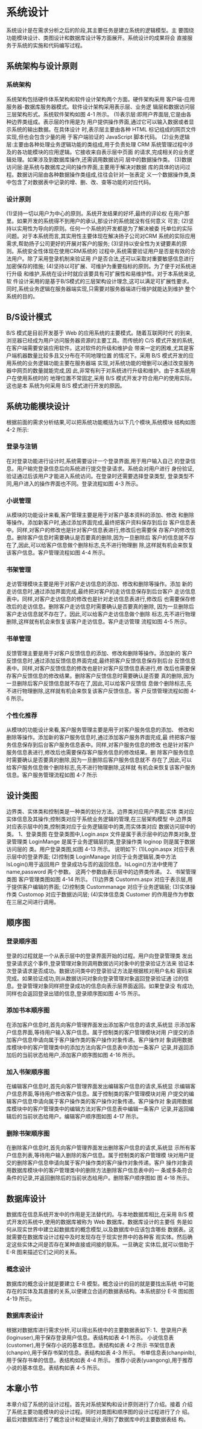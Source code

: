 # 系统设计
系统设计是在需求分析之后的阶段,其主要任务是建立系统的逻辑模型。主
要围绕功能模块设计、类图设计和数据库设计等方面展开。系统设计的成果将会
直接服务于系统的实施和代码编写过程。
## 系统架构与设计原则
### 系统架构
系统架构包括硬件体系架构和软件设计架构两个方面。硬件架构采用
客户端-应用服务器-数据库服务器模式。软件设计架构采用表示层、业务逻
辑层和数据访问层三层架构形式。系统软件架构如图 4-1 所示。
(1)表示层:即用户界面层,它是由各种边界类组成。表示层的作用是为
用户提供操作界面,通过它可以输入数据或者显示系统的输出数据。在具体设计
时,表示层主要由各种 HTML 标记组成的网页文件实现,但也会包含少量的用
于客户端验证的 JavaScript 脚本代码。
(2)业务逻辑层:主要由各种处理业务逻辑功能的类组成,用于负责处理
CRM 系统管理过程中涉及的各功能模块的应用逻辑。它接收来自表示层中页面
的请求,完成相关的业务逻辑处理。如果涉及到数据库操作,还需调用数据访问
层中的数据操作类。
(3)数据访问层:是系统与数据库之间的操作界面,主要用于解决对数据
库的具体的访问过程。数据访问层由各种数据操作类组成,往往会针对一张表定
义一个数据操作类,类中包含了对数据表中记录的增、删、改、查等功能的对应代码。
### 设计原则
(1)坚持一切以用户为中心的原则。系统开发结果的好坏,最终的评论权
在用户那里。如果开发的系统得不到用户的承认,那设计的系统就没有任何意义
可言;
(2)坚持以实用性为导向的原则。任何一个系统的开发都是为了解决被委
托单位的实际问题。对于本系统而言,其实用性主要体现在解决扬子公司对CRM
系统的实际应用需求,帮助扬子公司更好的开展对客户的服务;
(3)坚持以安全性为关键要素的原则。系统安全性体现在使用CRM系统的
过程中,系统需要验证用户是否是有效的合法用户。除了采用登录机制来验证用
户是否合法,还可以采取对重要敏感信息进行加密保存的措施;
(4)坚持以可扩展、可维护为重要指标的原则。为了便于对系统进行升级
和维护,系统在设计时就应该要具有可扩展性和易维护性。对于本系统来说,软
件设计采用的是基于B/S模式的三层架构设计理念,这可以满足可扩展性要求。
同时,系统业务逻辑在服务器端实现,只需要对服务器端进行维护就能达到维护
整个系统的目的。
## B/S设计模式
B/S 模式是目前开发基于 Web 的应用系统的主要模式。随着互联网时代
的到来,浏览器已经成为用户访问服务器资源的主要工具。而传统的 C/S
模式开发的系统,在客户端需要安装应用软件。这对软件的升级和维护会
带来一定的困难,尤其是客户端机器数量比较多且又分布在不同地理位置
的情况下。采用 B/S 模式开发的应用系统的业务逻辑功能主要在服务器端
实现,对系统功能的增删可以通过改变服务器中网页的数量就能完成,因
此,非常有利于对系统进行升级和维护。由于本系统用户在使用系统时的
地理位置不常固定,采用 B/S 模式开发才符合用户的使用实际。这也是本
系统为何采用 B/S 模式进行开发的原因。
## 系统功能模块设计
根据前面的需求分析结果,可以把系统功能概括为以下几个模块,系统模块
结构如图 4-2 所示:
### 登录与注销
在对登录功能进行设计时,系统需要设计一个登录界面,用于用户输入自己
的登录信息。用户输完登录信息后向系统进行提交登录请求。系统会对用户进行
身份验证,验证通过后该用户才能进入系统访问。在登录时还需要选择登录类型,
登录类型不同,用户进入的操作界面也不同。登录流程如图 4-3 所示。
### 小说管理
从模块的功能设计来看,客户管理主要是用于对客户基本资料的添加、修改
和删除等操作。添加新客户时,通过添加界面完成,最终把客户资料保存到后台
客户信息表中。同样,对客户的修改也是针对客户信息表进行,修改后也需要保
存客户的修改信息。删除客户信息时需要确认是否要真的删除,因为一旦删除后
客户的信息就不存在了,因此,可以给客户信息做个删除标志,先不进行物理删
除,这样就有机会来恢复该客户信息。客户管理流程如图 4-4 所示。
### 书架管理
走访管理模块主要是用于对客户走访信息的添加、修改和删除等操作。添加
新的走访信息时,通过添加界面完成,最终把对客户的走访信息保存到后台客户
走访信息表中。同样,对客户走访信息的修改也是针对走访信息表进行,修改后
也需要保存修改后的走访信息。删除客户走访信息时需要确认是否要真的删除,
因为一旦删除后客户走访信息就不存在了。因此,可以给客户走访信息做个删除
标志,先不进行物理删除,这样就有机会来恢复该客户走访信息。客户走访管理
流程如图 4-5 所示。
### 书单管理
反馈管理主要是用于对客户反馈信息的添加、修改和删除等操作。添加新的
客户反馈信息时,通过添加反馈信息界面完成,最终把客户反馈信息保存到后台
反馈信息表中。同样,对客户反馈信息的修改也是针对客户反馈信息表进行,修
改后也需要保存客户反馈信息的修改结果。删除客户反馈信息时需要确认是否要
真的删除,因为一旦删除后客户反馈信息就不存在了,因此,可以给客户反馈信
息做个删除标志,先不进行物理删除,这样就有机会来恢复该客户反馈信息。客
户反馈管理流程如图 4-6 所示。
### 个性化推荐
从模块的功能设计来看,客户服务管理主要是用于对客户服务信息的添加、
修改和删除等操作。添加新的客户服务信息时,通过添加客户服务界面完成,最
终把客户服务信息保存到后台客户服务信息表中。同样,对客户服务信息的修改
也是针对客户服务信息表进行,修改后也需要保存客户服务信息的修改结果。删
除客户服务信息时需要确认是否要真的删除,因为一旦删除后客户服务信息就不
存在了,因此,可以给客户服务信息做个删除标志,先不进行物理删除,这样就
有机会来恢复该客户服务信息。客户服务管理流程如图 4-7 所示
## 设计类图
边界类、实体类和控制类是一种类的划分方法。边界类对应用户界面;实体
类对应实体信息及其操作;控制类对应于系统业务逻辑的管理,在三层架构模型
中,边界类对应表示层中的类,控制类对应于业务逻辑层中的类,而实体类对应
数据访问层中的类。
1、登录类图
在登录类图中,Login.aspx 文件是属于表示层中的边界类对象,登录管理类
LoginMange 是属于业务逻辑层的类,登录操作类 loginop 则是属于数据访问层的
类。用户登录类图,如图 4-13 所示。
说明如下:
(1)Login.aspx 对应于表示层中的登录界面;
(2)控制类 LoginManage 对应于业务逻辑层,类中方法 IsLogin()用于返回用户
登录成功与否的返回信息。IsLogin()方法中使用了 name,password 两个参数。
这两个参数由表示层中的边界类传递。
2、书架管理类图
客户管理类图如图 4-14 所示。
(1)边界类 Customm.aspx 对应于表示层,用于提供客户编辑的界面;
(2)控制类 Custommanage 对应于业务逻辑层;
(3)实体操作类 Customop 对应于数据访问层;
(4)实体信息类 Customer 的作用是作为参数在三层之间进行调用。
## 顺序图
### 登录顺序图
登录的过程就是一个从表示层中的登录界面开始的过程。用户向登录管理类
发出登录请求这个事件,登录管理对象则调用数据访问对象中的登录验证方法来
验证本次登录请求是否成功。数据访问类中的登录验证方法是根据核对用户名和
密码来完成。如果验证成功,则从数据访问对象向登录管理对象返回登录验证通
过的信息。登录管理对象同样把登录成功的信息向表示层界面返回。如果登录没
有成功,同样也会返回登录出错的信息,登录顺序图如图 4-15 所示。
### 添加书本顺序图
在添加客户信息时,首先向客户管理界面发出添加客户信息的请求,系统显
示添加客户信息界面,等待用户输入客户信息。属于控制类的客户管理模块对用
户提交的添加客户信息申请向属于客户操作类的客户操作对象传递。客户操作对
象调用数据库模块中的客户管理类中的添加方法向客户信息表中添加一条客户
记录,并返回添加后的当前状态给用户,添加客户顺序图如图 4-16 所示。
### 加入书架顺序图
在编辑客户信息时,首先向客户管理界面发出编辑客户信息的请求,系统显
示编辑客户信息界面,等待用户修改客户信息。属于控制类的客户管理模块对用
户提交的编辑客户信息申请向属于客户操作类的客户操作对象传递。客户操作对
象调用数据库模块中的客户管理类中的编辑方法对客户信息表中编辑一条客户
记录,并返回编辑后的当前状态给用户。编辑客户顺序图如图 4-17 所示。
### 删除书架顺序图
在删除客户信息时,首先向客户管理界面发出删除客户信息的请求,系统显
示所有客户信息列表,等待用户输入删除的客户信息。属于控制类的客户管理模
块对用户提交的删除客户信息申请向属于客户操作类的客户操作对象传递。客户
操作对象调用数据库模块中的客户管理类中的删除方法删除客户信息表中的一
条或多条符合条件的记录,并返回删除后的当前状态给用户。删除客户顺序图如
图 4-18 所示。
## 数据库设计
数据库在信息系统开发中的作用是无法替代的。与本地数据库相比,在采用
B/S 模式开发的系统中,使用的数据库被称为 Web 数据库。数据库设计的主要任
务是如何从现实世界中建立起数据库的概念模型,以及数据库中应该包含哪些
数据表。这就需要在数据库设计过程中及时发现存在于现实世界中的各种客
观实体。然后确定这些实体之间是否存在某种直接或间接的联系。一旦确定
实体后,就可以借助于 E-R 图来描述它们之间的关系。
### 概念设计
数据库的概念设计就是要建立 E-R 模型。概念设计的目的就是要找出系统
中可能存在的实体及其直接的关系,以便建立合适的数据表结构。本系统部分
E-R 图如图 4-19 所示。
### 数据库表设计
根据对数据库进行需求分析,可以得出系统中的主要数据表如下:
1、登录用户表(loginuser),用于保存登录用户信息。表结构如表 4-1 所示。
小说信息表(customer),用于保存小说的基本信息。表结构如表 4-2 所示
书架信息表(chanpin),用于保存书架的信息。表结构如表 4-3 所示。
书单信息表(chanpinlb),用于保存书单的信息。表结构如表 4-4
所示。
推荐小说表(yuangong),用于推荐小说的基本信息。表结构如表 4-5 所示。

## 本章小节
本章介绍了系统的设计过程。首先对系统架构和设计原则进行了介绍。接着
介绍了系统主要功能模块的设计过程。同时对类图和顺序图的设计过程进行了介
绍。最后对数据库进行了概念设计和逻辑设计,得到了数据库中的主要数据表结
构。